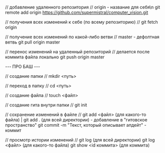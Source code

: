 // добавление удаленного репозитория // origin - название для себя\n
git remote add origin https://github.com/supermistral/computer_vision.git 

// получения всех изменений к себе (по всему репозиторию) //
git fetch origin 

// получение всех изменений по какой-либо ветви // master - дефолтная ветвь
git pull origin master

// перенос изменений на удаленный репозиторий // делается после коммита файла локально
git push origin master

*---* ПРО БАШ *---*

// создание папки //
mkdir <путь>

// переход в папку //
cd <путь>

// создание файла //
touch <файл>

// создание гита внутри папки //
git init

// сохранение изменений в файле //
git add <файл> (для какого-то файла) | git add . (для всей директории) - добавление в "гитовское пространство"
git commit -m "Текст, который описывает апдейт" - коммит

// просмотр истории изменений //
git log (для всей директории)
git log <файл> (для какого-то файла)
git show <id коммита> (для коммита)
